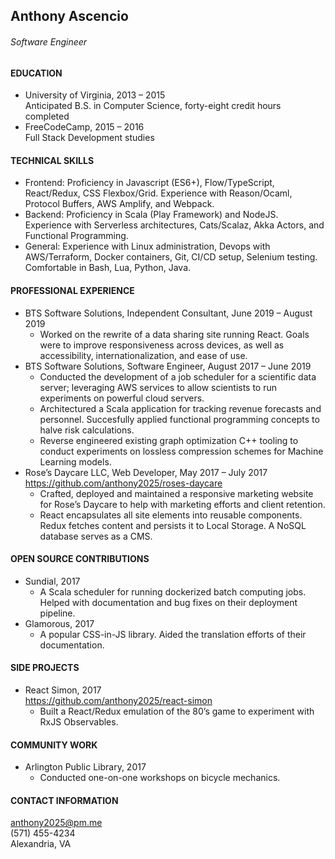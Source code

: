 ## Anthony Ascencio
###### Software Engineer

#### EDUCATION
- University of Virginia, 2013 – 2015  
Anticipated B.S. in Computer Science, forty-eight credit hours completed
- FreeCodeCamp, 2015 – 2016  
Full Stack Development studies

#### TECHNICAL SKILLS
- Frontend: Proficiency in Javascript (ES6+), Flow/TypeScript, React/Redux, CSS Flexbox/Grid. Experience with Reason/Ocaml, Protocol Buffers, AWS Amplify, and Webpack.
- Backend: Proficiency in Scala (Play Framework) and NodeJS. Experience with Serverless architectures, Cats/Scalaz, Akka Actors, and Functional Programming.
- General: Experience with Linux administration, Devops with AWS/Terraform, Docker containers, Git, CI/CD setup, Selenium testing. Comfortable in Bash, Lua, Python, Java.

#### PROFESSIONAL EXPERIENCE
- BTS Software Solutions, Independent Consultant, June 2019 – August 2019
  - Worked on the rewrite of a data sharing site running React. Goals were to improve responsiveness across devices, as well as accessibility, internationalization, and ease of use.
- BTS Software Solutions, Software Engineer, August 2017 – June 2019
  - Conducted the development of a job scheduler for a scientific data server; leveraging AWS services to allow scientists to run experiments on powerful cloud servers.
  - Architectured a Scala application for tracking revenue forecasts and personnel. Succesfully applied functional programming concepts to halve risk calculations. 
  - Reverse engineered existing graph optimization C++ tooling to conduct experiments on lossless compression schemes for Machine Learning models.
- Rose’s Daycare LLC, Web Developer, May 2017 – July 2017  
https://github.com/anthony2025/roses-daycare
  - Crafted, deployed and maintained a responsive marketing website for Rose’s Daycare to help with marketing efforts and client retention.
  - React encapsulates all site elements into reusable components. Redux fetches content and persists it to Local Storage. A NoSQL database serves as a CMS.
    
#### OPEN SOURCE CONTRIBUTIONS
- Sundial, 2017
  - A Scala scheduler for running dockerized batch computing jobs. Helped with documentation and bug fixes on their deployment pipeline.
- Glamorous, 2017
  - A popular CSS-in-JS library. Aided the translation efforts of their documentation.
  
#### SIDE PROJECTS
- React Simon, 2017  
https://github.com/anthony2025/react-simon
  - Built a React/Redux emulation of the 80’s game to experiment with RxJS Observables.  

#### COMMUNITY WORK
- Arlington Public Library, 2017
  - Conducted one-on-one workshops on bicycle mechanics.

#### CONTACT INFORMATION
anthony2025@pm.me  
(571) 455-4234  
Alexandria, VA  
